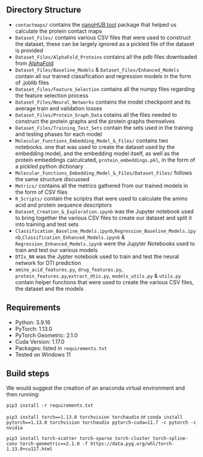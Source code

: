 ## Directory Structure

- `contactmaps/` contains the [nanoHUB tool](https://nanohub.org/resources/contactmaps) package that helped us calculate the protein contact maps
- `Dataset_Files/` contains various CSV files that were used to construct the dataset, these can be largely ignored as a pickled file of the dataset is provided
- `Dataset_Files/AlphaFold_Proteins` contains all the pdb files downloaded from [AlphaFold](https://alphafold.ebi.ac.uk/download)
- `Dataset_Files/Baseline_Models` & `Dataset_Files/Enhanced_Models` contain all our trained classification and regression models in the form of .joblib files
- `Dataset_Files/Feature_Selection` contains all the numpy files regarding the feature selection process 
- `Dataset_Files/Neural_Networks` contains the model checkpoint and its average train and validation losses
- `Dataset_Files/Protein_Graph_Data` cotains all the files needed to construct the protein graphs and the protein graphs themselves
- `Dataset_Files/Training_Test_Sets` contain the sets used in the training and testing phases for each model
- `Molecular_Functions_Embedding_Model_&_Files/` contains two notebooks. one that was used to create the dataset used by the embedding model, and the embedding model itself, as well as the protein embeddings calculcated, `protein_embeddings.pkl`, in the form of a pickled python dictionary
- `Molecular_Functions_Embedding_Model_&_Files/Dataset_Files/` follows the same structure discussed 
- `Metrics/` contains all the metrics gathered from our trained models in the form of CSV files
- `R_Scripts/` contain the scriptrs that were used to calculate the amino acid and protein sequence descriptors
- `Dataset_Creation_&_Exploration.ipynb` was the Jupyter notebook used to bring together the various CSV files to create our dataset and split it into training and test sets
- `Classification_Baseline_Models.ipynb`,`Regression_Baseline_Models.ipynb`,`Classification_Enhanced_Models.ipynb` & `Regression_Enhanced_Models.ipynb` were the Jupyter Notebooks used to train and test our various models
- `DTIs_NN` was the Jypter notebook used to train and test the neural network for DTI prediction
-  `amino_acid_features.py`, `drug_features.py`, `protein_features.py`,`extract_dtis.py`, `models_utils.py` & `utils.py` contain helper functions that were used to create the various CSV files, the dataset and the models

## Requirements

* Python: 3.9.16
* PyTorch: 1.13.0
* PyTorch Geometric: 2.1.0
* Cuda Version: 1.17.0
* Packages: listed in `requirements.txt` 
* Tested on Windows 11

## Build steps

We would suggest the creation of an anaconda virtual environment and then running:

`pip3 install -r requirements.txt`

`pip3 install torch==1.13.0 torchvision torchaudio` or `conda install pytorch==1.13.0 torchvision torchaudio pytorch-cuda=11.7 -c pytorch -c nvidia`

`pip3 install torch-scatter torch-sparse torch-cluster torch-spline-conv torch-geometric==2.1.0 -f https://data.pyg.org/whl/torch-1.13.0+cu117.html`





